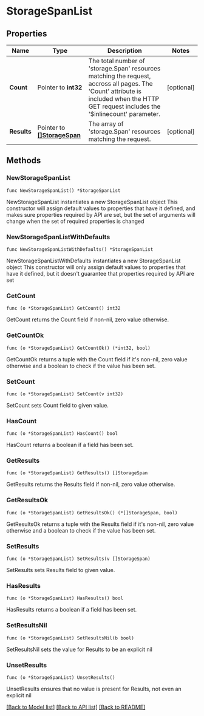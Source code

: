 # StorageSpanList

## Properties

Name | Type | Description | Notes
------------ | ------------- | ------------- | -------------
**Count** | Pointer to **int32** | The total number of &#39;storage.Span&#39; resources matching the request, accross all pages. The &#39;Count&#39; attribute is included when the HTTP GET request includes the &#39;$inlinecount&#39; parameter. | [optional] 
**Results** | Pointer to [**[]StorageSpan**](StorageSpan.md) | The array of &#39;storage.Span&#39; resources matching the request. | [optional] 

## Methods

### NewStorageSpanList

`func NewStorageSpanList() *StorageSpanList`

NewStorageSpanList instantiates a new StorageSpanList object
This constructor will assign default values to properties that have it defined,
and makes sure properties required by API are set, but the set of arguments
will change when the set of required properties is changed

### NewStorageSpanListWithDefaults

`func NewStorageSpanListWithDefaults() *StorageSpanList`

NewStorageSpanListWithDefaults instantiates a new StorageSpanList object
This constructor will only assign default values to properties that have it defined,
but it doesn't guarantee that properties required by API are set

### GetCount

`func (o *StorageSpanList) GetCount() int32`

GetCount returns the Count field if non-nil, zero value otherwise.

### GetCountOk

`func (o *StorageSpanList) GetCountOk() (*int32, bool)`

GetCountOk returns a tuple with the Count field if it's non-nil, zero value otherwise
and a boolean to check if the value has been set.

### SetCount

`func (o *StorageSpanList) SetCount(v int32)`

SetCount sets Count field to given value.

### HasCount

`func (o *StorageSpanList) HasCount() bool`

HasCount returns a boolean if a field has been set.

### GetResults

`func (o *StorageSpanList) GetResults() []StorageSpan`

GetResults returns the Results field if non-nil, zero value otherwise.

### GetResultsOk

`func (o *StorageSpanList) GetResultsOk() (*[]StorageSpan, bool)`

GetResultsOk returns a tuple with the Results field if it's non-nil, zero value otherwise
and a boolean to check if the value has been set.

### SetResults

`func (o *StorageSpanList) SetResults(v []StorageSpan)`

SetResults sets Results field to given value.

### HasResults

`func (o *StorageSpanList) HasResults() bool`

HasResults returns a boolean if a field has been set.

### SetResultsNil

`func (o *StorageSpanList) SetResultsNil(b bool)`

 SetResultsNil sets the value for Results to be an explicit nil

### UnsetResults
`func (o *StorageSpanList) UnsetResults()`

UnsetResults ensures that no value is present for Results, not even an explicit nil

[[Back to Model list]](../README.md#documentation-for-models) [[Back to API list]](../README.md#documentation-for-api-endpoints) [[Back to README]](../README.md)


